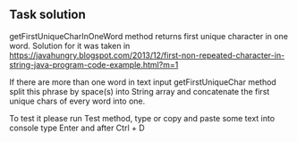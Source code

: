 ## Task solution

getFirstUniqueCharInOneWord method returns first unique character in one word.
Solution for it was taken in https://javahungry.blogspot.com/2013/12/first-non-repeated-character-in-string-java-program-code-example.html?m=1

If there are more than one word in text input getFirstUniqueChar method split this phrase by space(s) into String array
and concatenate the first unique chars of every word into one.

To test it please run Test method, type or copy and paste some text into console type Enter and after Ctrl + D